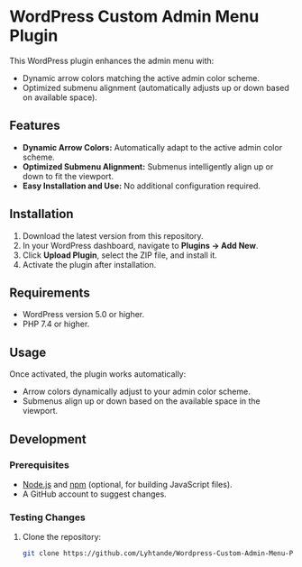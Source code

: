 # WordPress Custom Admin Menu Plugin

This WordPress plugin enhances the admin menu with:
- Dynamic arrow colors matching the active admin color scheme.
- Optimized submenu alignment (automatically adjusts up or down based on available space).

## Features
- **Dynamic Arrow Colors:** Automatically adapt to the active admin color scheme.
- **Optimized Submenu Alignment:** Submenus intelligently align up or down to fit the viewport.
- **Easy Installation and Use:** No additional configuration required.

## Installation
1. Download the latest version from this repository.
2. In your WordPress dashboard, navigate to **Plugins → Add New**.
3. Click **Upload Plugin**, select the ZIP file, and install it.
4. Activate the plugin after installation.

## Requirements
- WordPress version 5.0 or higher.
- PHP 7.4 or higher.

## Usage
Once activated, the plugin works automatically:
- Arrow colors dynamically adjust to your admin color scheme.
- Submenus align up or down based on the available space in the viewport.

## Development
### Prerequisites
- [Node.js](https://nodejs.org/) and [npm](https://www.npmjs.com/) (optional, for building JavaScript files).
- A GitHub account to suggest changes.

### Testing Changes
1. Clone the repository:
   ```bash
   git clone https://github.com/Lyhtande/Wordpress-Custom-Admin-Menu-Plugin.git
